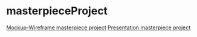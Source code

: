 # masterpieceProject

[Mockup-Wireframe masterpiece project](https://miro.com/welcomeonboard/d2x1Zm9obGJHUlQxYzFaaElhZElpQ2lBUnVXb0ZNd09waWFvTnl5RlVaajNmcnppemVYajJHckZCTGp0emw4eHwzMDc0NDU3MzYzMDY0NTI3Mjg5fDI=?share_link_id=898028661515)
[Presentation masterpiece project](https://1drv.ms/p/s!AtCoSTZPX4y5jxTI_RSUtlDH2zVi?e=LAnuU2)
